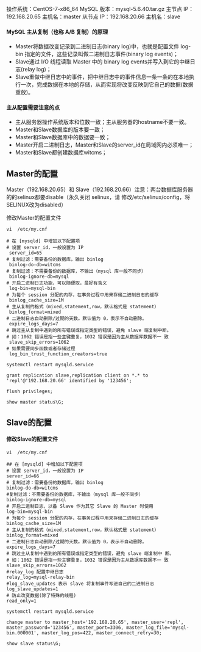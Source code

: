 操作系统：CentOS-7-x86_64
MySQL 版本：mysql-5.6.40.tar.gz
主节点 IP：192.168.20.65        主机名：master
从节点 IP：192.168.20.66        主机名：slave

#### MySQL 主从复制（也称 A/B 复制）的原理
* Master将数据改变记录到二进制日志(binary log)中，也就是配置文件 log-bin 指定的文件，这些记录叫做二进制日志事件(binary log events)；
* Slave通过 I/O 线程读取 Master 中的 binary log events并写入到它的中继日志(relay log)；
* Slave重做中继日志中的事件，把中继日志中的事件信息一条一条的在本地执行一次，完成数据在本地的存储，从而实现将改变反映到它自己的数据(数据重放)。

#### 主从配置需要注意的点
* 主从服务器操作系统版本和位数一致；主从服务器的hostname不要一致。
* Master和Slave数据库的版本要一致；
* Master和Slave数据库中的数据要一致；
* Master开启二进制日志，Master和Slave的server_id在局域网内必须唯一；
* Master和Slave都创建数据库witcms；

## Master的配置

Master（192.168.20.65）和 Slave（192.168.20.66）注意：两台数据库服务器的的selinux都要disable（永久关闭 selinux，请 修改/etc/selinux/config，将SELINUX改为disabled）

修改Master的配置文件

```
vi  /etc/my.cnf

# 在 [mysqld] 中增加以下配置项
# 设置 server_id，一般设置为 IP
 server_id=65
# 复制过滤：需要备份的数据库，输出 binlog
 binlog-do-db=witcms
# 复制过滤：不需要备份的数据库，不输出（mysql 库一般不同步）
 binlog-ignore-db=mysql
# 开启二进制日志功能，可以随便取，最好有含义
 log-bin=mysql-bin
# 为每个 session 分配的内存，在事务过程中用来存储二进制日志的缓存
 binlog_cache_size=1M
# 主从复制的格式（mixed,statement,row，默认格式是 statement）
 binlog_format=mixed
# 二进制日志自动删除/过期的天数。默认值为 0，表示不自动删除。
 expire_logs_days=7
# 跳过主从复制中遇到的所有错误或指定类型的错误，避免 slave 端复制中断。
# 如：1062 错误是指一些主键重复，1032 错误是因为主从数据库数据不一 致
 slave_skip_errors=1062
# 如果需要同步函数或者存储过程
 log_bin_trust_function_creators=true
```

```
systemctl restart mysqld.service

grant replication slave,replication client on *.* to 'repl'@'192.168.20.66' identified by '123456';

flush privileges;

show master status\G;
```

## Slave的配置

#### 修改Slave的配置文件

```
vi  /etc/my.cnf

## 在 [mysqld] 中增加以下配置项
# 设置 server_id，一般设置为 IP
server_id=66
# 复制过滤：需要备份的数据库，输出 binlog
binlog-do-db=witcms
#复制过滤：不需要备份的数据库，不输出（mysql 库一般不同步）
binlog-ignore-db=mysql
# 开启二进制日志，以备 Slave 作为其它 Slave 的 Master 时使用
log-bin=mysql-bin
# 为每个 session 分配的内存，在事务过程中用来存储二进制日志的缓存
binlog_cache_size=1M
# 主从复制的格式（mixed,statement,row，默认格式是 statement）
binlog_format=mixed
# 二进制日志自动删除/过期的天数。默认值为 0，表示不自动删除。
expire_logs_days=7
# 跳过主从复制中遇到的所有错误或指定类型的错误，避免 slave 端复制中 断。
# 如：1062 错误是指一些主键重复，1032 错误是因为主从数据库数据不一 致
slave_skip_errors=1062
#relay_log 配置中继日志
relay_log=mysql-relay-bin
#log_slave_updates 表示 slave 将复制事件写进自己的二进制日志
log_slave_updates=1
# 防止改变数据(除了特殊的线程)
read_only=1
```

```
systemctl restart mysqld.service

change master to master_host='192.168.20.65', master_user='repl', master_password='123456', master_port=3306, master_log_file='mysql-bin.000001', master_log_pos=422, master_connect_retry=30;

show slave status\G;
```
